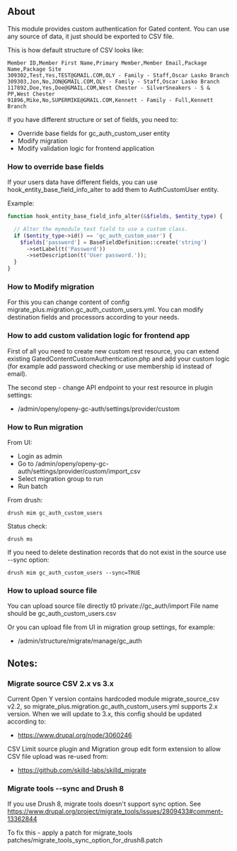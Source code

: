 ## About

This module provides custom authentication for Gated content.
You can use any source of data, it just should be exported to CSV file.

This is how default structure of CSV looks like:

```csv
Member ID,Member First Name,Primary Member,Member Email,Package Name,Package Site
309302,Test,Yes,TEST@GMAIL.COM,OLY - Family - Staff,Oscar Lasko Branch
309303,Jon,No,JON@GMAIL.COM,OLY - Family - Staff,Oscar Lasko Branch
117892,Doe,Yes,Doe@GMAIL.COM,West Chester - SilverSneakers - S & PP,West Chester
91896,Mike,No,SUPERMIKE@GMAIL.COM,Kennett - Family - Full,Kennett Branch
```

If you have different structure or set of fields, you need to:
- Override base fields for gc_auth_custom_user entity
- Modify migration
- Modify validation logic for frontend application

### How to override base fields
If your users data have different fields, you can use
hook_entity_base_field_info_alter to add them to AuthCustomUser entity.

Example:

```php
function hook_entity_base_field_info_alter(&$fields, $entity_type) {

  // Alter the mymodule_text field to use a custom class.
  if ($entity_type->id() == 'gc_auth_custom_user') {
    $fields['password'] = BaseFieldDefinition::create('string')
      ->setLabel(t('Password'))
      ->setDescription(t('User password.'));
  }
}

```

### How to Modify migration
For this you can change content of config
migrate_plus.migration.gc_auth_custom_users.yml. You can modify
destination fields and processors according to your needs.

### How to add custom validation logic for frontend app

First of all you need to create new custom rest resource,
you can extend existing GatedContentCustomAuthentication.php and add your
custom logic (for example add password checking or use membership id
instead of email).

The second step - change API endpoint to your rest resource in plugin settings:
- /admin/openy/openy-gc-auth/settings/provider/custom

### How to Run migration

From UI:
- Login as admin
- Go to /admin/openy/openy-gc-auth/settings/provider/custom/import_csv
- Select migration group to run
- Run batch

From drush:
```shell script
drush mim gc_auth_custom_users
```

Status check:
```shell script
drush ms
```

If you need to delete destination records that do not exist in the source
use --sync option:

```shell script
drush mim gc_auth_custom_users --sync=TRUE
```

### How to upload source file

You can upload source file directly t0 private://gc_auth/import
File name should be gc_auth_custom_users.csv

Or you can upload file from UI in migration group settings, for example:
- /admin/structure/migrate/manage/gc_auth

## Notes:

### Migrate source CSV 2.x vs 3.x

Current Open Y version contains hardcoded module migrate_source_csv v2.2,
so migrate_plus.migration.gc_auth_custom_users.yml supports 2.x version.
When we will update to 3.x, this config should be updated according to:
- https://www.drupal.org/node/3060246

CSV Limit source plugin and Migration group edit form extension to allow
CSV file upload was re-used from:
- https://github.com/skilld-labs/skilld_migrate

### Migrate tools --sync and Drush 8

If you use Drush 8, migrate tools doesn't support sync option.
See https://www.drupal.org/project/migrate_tools/issues/2809433#comment-13362844

To fix this - apply a patch for migrate_tools
patches/migrate_tools_sync_option_for_drush8.patch
